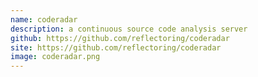 ```yaml
---
name: coderadar
description: a continuous source code analysis server
github: https://github.com/reflectoring/coderadar
site: https://github.com/reflectoring/coderadar
image: coderadar.png
---
```

